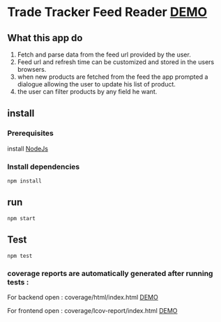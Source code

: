 # Trade Tracker Feed Reader [DEMO](https://tradetrackerfeed.herokuapp.com)

## What this app do 
1. Fetch and parse data from the feed url provided by the user.
2. Feed url and refresh time can be customized and stored in the users browsers.
3. when new products are fetched from the feed the app prompted a dialogue allowing the user to update his list of product.
4. the user can filter products by any field he want.

## install 
### Prerequisites 
install [NodeJs](www.nodejd.org)
### Install dependencies
`npm install`

## run 
`npm start`

## Test 
`npm test`

### coverage reports are automatically generated after running tests :
For backend open : coverage/html/index.html  [DEMO](https://tradetrackerfeed.herokuapp.com/lcov-report/index.html)

For frontend open : coverage/lcov-report/index.html [DEMO](https://tradetrackerfeed.herokuapp.com/html/index.html)



